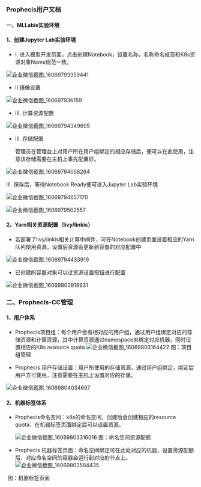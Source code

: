 ### Prophecis用户文档

#### 一、MLLabis实验环境
#### 1、创建Jupyter Lab实验环境

- I. 进入模型开发页面，点击创建Notebook，设置名称，名称命名规范和K8s资源对象Name规范一致。

![企业微信截图_16069793359441](https://github.com/WeBankFinTech/Prophecis/blob/master/docs/zh_CN/userGuideImage/企业微信截图_16069793359441.png)

- II.镜像设置

![企业微信截图_160697936159](https://github.com/WeBankFinTech/Prophecis/blob/master/docs/zh_CN/userGuideImage/企业微信截图_160697936159.png)

- III. 计算资源配置

![企业微信截图_16069794349605](https://github.com/WeBankFinTech/Prophecis/blob/master/docs/zh_CN/userGuideImage/企业微信截图_16069794349605.png)

- III. 存储配置

  管理员在管理台上对用户所在用户组绑定的相应存储后，便可以在此使用，注意该存储需要在主机上事先配置好。

![企业微信截图_16069794058264](https://github.com/WeBankFinTech/Prophecis/blob/master/docs/zh_CN/userGuideImage/企业微信截图_16069794058264.png)

III. 保存后，等待Notebook Ready便可进入Jupyter Lab实验环境

![企业微信截图_16069794657170](https://github.com/WeBankFinTech/Prophecis/blob/master/docs/zh_CN/userGuideImage/企业微信截图_16069794657170.png)

![企业微信截图_1606979502557](https://github.com/WeBankFinTech/Prophecis/blob/master/docs/zh_CN/userGuideImage/企业微信截图_1606979502557.png)

#### 2、Yarn相关资源配置（livy/linkis）

- 若部署了livy/linkis相关计算中间件，可在Notebook创建页面设置相应的Yarn队列使用资源，设置后资源会更新到容器的对应配置中

![企业微信截图_16069794433919](https://github.com/WeBankFinTech/Prophecis/blob/master/docs/zh_CN/userGuideImage/企业微信截图_16069794433919.png)

- 已创建的容器对象可以过资源设置按钮进行配置

![企业微信截图_16069800918931](https://github.com/WeBankFinTech/Prophecis/blob/master/docs/zh_CN/userGuideImage/企业微信截图_16069800918931.png)


###  二、Prophecis-CC管理
#### 1、用户体系

- Prophecis项目组：每个用户会有相对应的用户组，通过用户组绑定对应的存储资源和计算资源，其中计算资源通过namespace来绑定对应机器，同时设置相应的K8s resource quota
  ![企业微信截图_16069803164422](https://github.com/WeBankFinTech/Prophecis/blob/master/docs/zh_CN/userGuideImage/企业微信截图_16069803164422.png)
                                                                            图：项目组管理

- Prophecis 用户存储设置：用户所使用的存储资源，通过用户组绑定，绑定后用户方可使用，注意需要在主机上设置对应的存储。

![企业微信截图_16069804034697](https://github.com/WeBankFinTech/Prophecis/blob/master/docs/zh_CN/userGuideImage/企业微信截图_16069804034697.png)


#### 2、机器标签体系
- Prophecis命名空间：k8s的命名空间，创建后会创建相应的resource quota，在机器标签页面绑定后可以设置资源。

  ![企业微信截图_16069803316016](https://github.com/WeBankFinTech/Prophecis/blob/master/docs/zh_CN/userGuideImage/企业微信截图_16069803316016.png)
                                                                           图：命名空间资源配额

- Prophecis 机器标签页面：命名空间绑定可在此处对应的机器，设置资源配额后，对应命名空间的容器会运行到对应的节点上。
 ![企业微信截图_16069803584435](https://github.com/WeBankFinTech/Prophecis/blob/master/docs/zh_CN/userGuideImage/企业微信截图_16069803584435.png)

​                                                                                 图：机器标签页面
